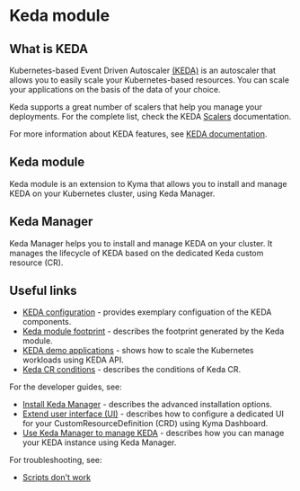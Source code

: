 # Keda module

## What is KEDA

Kubernetes-based Event Driven Autoscaler [(KEDA)](https://keda.sh/) is an autoscaler that allows you to easily scale your Kubernetes-based resources. You can scale your applications on the basis of the data of your choice.

Keda supports a great number of scalers that help you manage your deployments. For the complete list, check the KEDA [Scalers](https://keda.sh/docs/scalers/) documentation.

For more information about KEDA features, see [KEDA documentation](https://keda.sh/docs).

## Keda module

Keda module is an extension to Kyma that allows you to install and manage KEDA on your Kubernetes cluster, using Keda Manager.

## Keda Manager

Keda Manager helps you to install and manage KEDA on your cluster. It manages the lifecycle of KEDA based on the dedicated Keda custom resource (CR).

## Useful links
- [KEDA configuration](/docs/user/01-20-configuration.md) - provides exemplary configuation of the KEDA components.
- [Keda module footprint](/docs/user/04-10-footprint.md) - describes the footprint generated by the Keda module.
- [KEDA demo applications](/docs/user/04-20-demo-applications.md) - shows how to scale the Kubernetes workloads using KEDA API.
- [Keda CR conditions](/docs/user/05-01-conditions.md) - describes the conditions of Keda CR.

For the developer guides, see:
- [Install Keda Manager](/docs/contributor/01-10-installation.md) - describes the advanced installation options.
- [Extend user interface (UI)](/docs/contributor/01-20-extend-ui.md) - describes how to configure a dedicated UI for your CustomResourceDefinition (CRD) using Kyma Dashboard. 
- [Use Keda Manager to manage KEDA](/docs/contributor/02-10-management.md) - describes how you can manage your KEDA instance using Keda Manager.

For troubleshooting, see:
- [Scripts don't work](/docs/contributor/03-10-scripts-not-working.md)